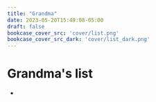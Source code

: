 ```yaml
---
title: "Grandma"
date: 2023-05-20T15:49:08-05:00
draft: false
bookcase_cover_src: 'cover/list.png'
bookcase_cover_src_dark: 'cover/list_dark.png'
---
```


# Grandma's list

- 
